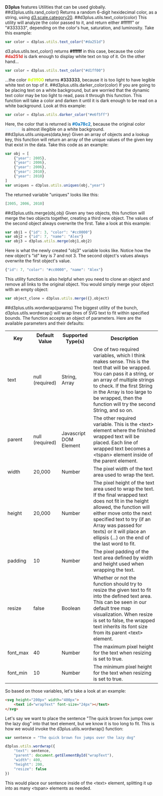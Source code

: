 **D3plus** features Utilities that can be used globally.
##<a id="rand_color">d3plus.utils.rand_color()</a>
Returns a random 6-digit hexidecimal color, as a string, using [d3.scale.category20](https://github.com/mbostock/d3/wiki/Ordinal-Scales#wiki-category20).
##<a id="text_color">d3plus.utils.text_color(color)</a>
This utility will analyze the color passed to it, and return either #ffffff" or "#333333", depending on the color's hue, saturation, and luminosity. Take this example:

```js
var color = d3plus.utils.text_color("#da251d")
```

d3.plus.utils.text_color() returns **#ffffff** in this case, because the color <font color='#da251d'>**#da251d**</font> is dark enough to display white text on top of it. On the other hand...

```js
var color = d3plus.utils.text_color("#d1ff00")
```

...the color <font color='#d1ff00'>**#d1ff00**</font> returns <font color='#333333' background-color="#ff0000">**#333333**</font>, because it is too light to have legible white text on top of it.
##<a id="darken_color">d3plus.utils.darker_color(color)</a>
If you are going to be placing text on a white background, but are worried that the dynamic text color may be too light to read, pass it through this function. This function will take a color and darken it until it is dark enough to be read on a white background. Look at this example:

```js
var color = d3plus.utils.darker_color("#e6f5ff")
```

Here, the color that is returned is <font color='#0a78c2'>**#0a78c2**</font>, because the original color <font color='#e6f5ff'>**#e6f5ff**</font> is almost illegible on a white background.
##<a id="uniques">d3plus.utils.uniques(data,key)</a>
Given an array of objects and a lookup key, this function will return an array of the unique values of the given key that exist in the data. Take this code as an example:

```js
var obj = [
	{"year": 2005},
	{"year": 2006},
	{"year": 2006},
	{"year": 2010},
	{"year": 2010}
]
var uniques = d3plus.utils.uniques(obj,"year")
```

The returned variable "uniques" looks like this:

```js
[2005, 2006, 2010]
```

##<a id="merge">d3plus.utils.merge(obj,obj)</a>
Given any two objects, this function will merge the two objects together, creating a third new object. The values of the second object always overwrite the first. Take a look at this example:

```js
var obj1 = {"id": 3, "color": "#cc0000"}
var obj2 = {"id": 7, "name": "Alex"}
var obj3 = d3plus.utils.merge(obj1,obj2)
```

Here is what the newly created "obj3" variable looks like. Notice how the new object's "id" key is 7 and not 3. The second object's values always overwrite the first object's value.

```js
{"id": 7, "color": "#cc0000", "name": "Alex"}
```

This utility function is also helpful when you need to clone an object and remove all links to the original object. You would simply merge your object with an empty object:

```js
var object_clone = d3plus.utils.merge({},object)
```

##<a id="wordwrap">d3plus.utils.wordwrap(params)</a>
The biggest utility of the bunch, d3plus.utils.wordwrap() will wrap lines of SVG text to fit within specified bounds. The function accepts an object of parameters. Here are the available parameters and their defaults:

<table>
  <tr>
    <th>Key</th><th>Default Value</th><th>Supported Type(s)</th><th>Description</th>
  </tr>
  <tr>
    <td>text</td>
    <td>null (required)</td>
    <td>String, Array</td>
    <td>One of two required variables, which I think makes sense. This is the text that will be wrapped. You can pass it a string, or an array of multiple strings to check. If the first String in the Array is too large to be wrapped, then the function will try the second String, and so on.</td>
  </tr>
  <tr>
    <td>parent</td>
    <td>null (required)</td>
    <td>Javascript DOM Element</td>
    <td>The other required variable. This is the &#60;text&#62; element where the finished wrapped text will be placed. Each line of wrapped text becomes a &#60;tspan&#62; element inside of the parent element.</td>
  </tr>
  <tr>
    <td>width</td>
    <td>20,000</td>
    <td>Number</td>
    <td>The pixel width of the text area used to wrap the text.</td>
  </tr>
  <tr>
    <td>height</td>
    <td>20,000</td>
    <td>Number</td>
    <td>The pixel height of the text area used to wrap the text. If the final wrapped text does not fit in the height allowed, the function will either move onto the next specified text to try (if an Array was passed for texts) or it will place an ellipsis (...) on the end of the last word to fit.</td>
  </tr>
  <tr>
    <td>padding</td>
    <td>10</td>
    <td>Number</td>
    <td>The pixel padding of the text area defined by width and height used when wrapping the text.</td>
  </tr>
  <tr>
    <td>resize</td>
    <td>false</td>
    <td>Boolean</td>
    <td>Whether or not the function should try to resize the given text to fit into the defined text area. This can be seen in our default tree map visualization. When resize is set to false, the wrapped text inherits its font size from its parent &#60;text&#62; element.</td>
  </tr>
  <tr>
    <td>font_max</td>
    <td>40</td>
    <td>Number</td>
    <td>The maximum pixel height for the text when resizing is set to true.</td>
  </tr>
  <tr>
    <td>font_min</td>
    <td>10</td>
    <td>Number</td>
    <td>The minimum pixel height for the text when resizing is set to true.</td>
  </tr>
</table>

So based on those variables, let's take a look at an example:

```html
<svg height="200px" width="400px">
	<text id="wrapText" font-size="24px"></text>
</svg>
```

Let's say we want to place the sentence "The quick brown fox jumps over the lazy dog" into that text element, but we know it is too long to fit. This is how we would invoke the d3plus.utils.wordwrap() function:

```js
var sentence = "The quick brown fox jumps over the lazy dog"

d3plus.utils.wordwrap({
	"text": sentence,
	"parent": document.getElementById("wrapText"),
	"width": 400,
	"height": 200,
	"resize": false
})
```

This would place our sentence inside of the &#60;text&#62; element, splitting it up into as many &#60;tspan&#62; elements as needed.